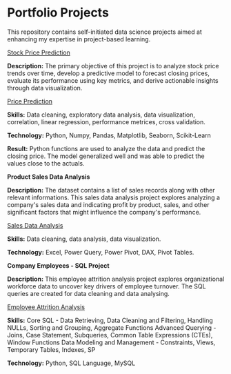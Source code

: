 # Portfolio Projects
This repository contains self-initiated data science projects aimed at enhancing my expertise in project-based learning.

<u>Stock Price Prediction</u>

**Description:**
The primary objective of this project is to analyze stock price trends over time, develop a predictive model to forecast closing prices, evaluate its performance using key metrics, and derive actionable insights through data visualization.

[Price Prediction](https://github.com/JD-Insight/Data-Science-Projects/blob/main/Price%20Prediction%20Project.ipynb)

**Skills:**
Data cleaning, exploratory data analysis, data visualization, correlation, linear regression, performance metrices, cross validation.

**Technology:**
Python, Numpy, Pandas, Matplotlib, Seaborn, Scikit-Learn

**Result:**
Python functions are used to analyze the data and predict the closing price. The model generalized well and was able to predict the values close to the actuals.


**Product Sales Data Analysis**

**Description:**
The dataset contains a list of sales records along with other relevant informations. This sales data analysis project explores analyzing a company's sales data and indicating profit by product, sales, and other significant factors that might influence the company's performance.

[Sales Data Analysis](https://github.com/JD-Insight/Data-Science-Projects/blob/main/Product%20Sales%20Data%20Analysis.png)

**Skills:**
Data cleaning, data analysis, data visualization.

**Technology:**
Excel, Power Query, Power Pivot, DAX, Pivot Tables.

**Company Employees - SQL Project**

**Description:**
This employee attrition analysis project explores organizational workforce data to uncover key drivers of employee turnover. The SQL queries are created for data cleaning and data analysing.

[Employee Attrition Analysis](https://github.com/JD-Insight/Data-Science-Projects/tree/main/Advanced%20SQL%20for%20Data%20Analysis)

**Skills:**
Core SQL - Data Retrieving, Data Cleaning and Filtering, Handling NULLs, Sorting and Grouping, Aggregate Functions
Advanced Querying - Joins, Case Statement, Subqueries, Common Table Expressions (CTEs), Window Functions
Data Modeling and Management - Constraints, Views, Temporary Tables, Indexes, SP

**Technology:**
Python, SQL Language, MySQL
